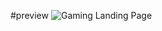 #preview
![Gaming Landing Page](https://github.com/user-attachments/assets/1ef96abc-0fce-4d73-86d2-91090ef4d6d8)

